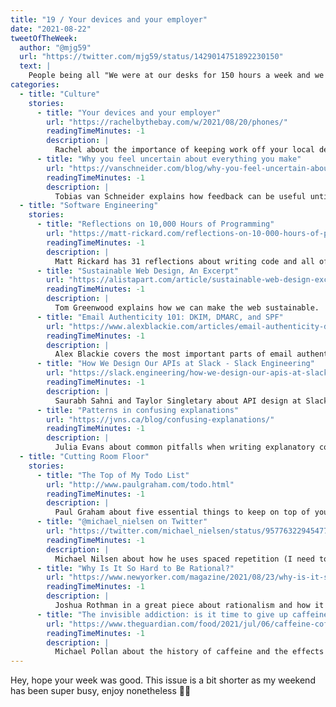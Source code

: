 ```yaml
---
title: "19 / Your devices and your employer"
date: "2021-08-22"
tweetOfTheWeek:
  author: "@mjg59"
  url: "https://twitter.com/mjg59/status/1429014751892230150"
  text: |
    People being all "We were at our desks for 150 hours a week and we shipped an amazing product" and literally every useful insight I ever have is while I'm in the shower or taking a nap
categories:
  - title: "Culture"
    stories:
      - title: "Your devices and your employer"
        url: "https://rachelbythebay.com/w/2021/08/20/phones/"
        readingTimeMinutes: -1
        description: |
          Rachel about the importance of keeping work off your local devices.
      - title: "Why you feel uncertain about everything you make"
        url: "https://vanschneider.com/blog/why-you-feel-uncertain-about-everything-you-make/"
        readingTimeMinutes: -1
        description: |
          Tobias van Schneider explains how feedback can be useful until it's not.
  - title: "Software Engineering"
    stories:
      - title: "Reflections on 10,000 Hours of Programming"
        url: "https://matt-rickard.com/reflections-on-10-000-hours-of-programming/"
        readingTimeMinutes: -1
        description: |
          Matt Rickard has 31 reflections about writing code and all of them are great.
      - title: "Sustainable Web Design, An Excerpt"
        url: "https://alistapart.com/article/sustainable-web-design-excerpt/"
        readingTimeMinutes: -1
        description: |
          Tom Greenwood explains how we can make the web sustainable.
      - title: "Email Authenticity 101: DKIM, DMARC, and SPF"
        url: "https://www.alexblackie.com/articles/email-authenticity-dkim-spf-dmarc/"
        readingTimeMinutes: -1
        description: |
          Alex Blackie covers the most important parts of email authenticity.
      - title: "How We Design Our APIs at Slack - Slack Engineering"
        url: "https://slack.engineering/how-we-design-our-apis-at-slack/"
        readingTimeMinutes: -1
        description: |
          Saurabh Sahni and Taylor Singletary about API design at Slack.
      - title: "Patterns in confusing explanations"
        url: "https://jvns.ca/blog/confusing-explanations/"
        readingTimeMinutes: -1
        description: |
          Julia Evans about common pitfalls when writing explanatory content.
  - title: "Cutting Room Floor"
    stories:
      - title: "The Top of My Todo List"
        url: "http://www.paulgraham.com/todo.html"
        readingTimeMinutes: -1
        description: |
          Paul Graham about five essential things to keep on top of your TODO list at all times.
      - title: "@michael_nielsen on Twitter"
        url: "https://twitter.com/michael_nielsen/status/957763229454774272"
        readingTimeMinutes: -1
        description: |
          Michael Nilsen about how he uses spaced repetition (I need to try this).
      - title: "Why Is It So Hard to Be Rational?"
        url: "https://www.newyorker.com/magazine/2021/08/23/why-is-it-so-hard-to-be-rational"
        readingTimeMinutes: -1
        description: |
          Joshua Rothman in a great piece about rationalism and how it's more relevant today than ever.
      - title: "The invisible addiction: is it time to give up caffeine?"
        url: "https://www.theguardian.com/food/2021/jul/06/caffeine-coffee-tea-invisible-addiction-is-it-time-to-give-up"
        readingTimeMinutes: -1
        description: |
          Michael Pollan about the history of caffeine and the effects on consumers everyday.
---
```


Hey, hope your week was good. This issue is a bit shorter as my weekend has been super busy, enjoy nonetheless ✌🏻

